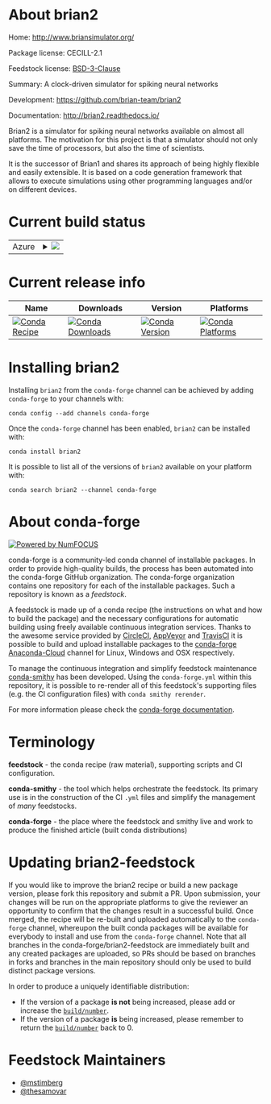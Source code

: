 About brian2
============

Home: http://www.briansimulator.org/

Package license: CECILL-2.1

Feedstock license: [BSD-3-Clause](https://github.com/conda-forge/brian2-feedstock/blob/master/LICENSE.txt)

Summary: A clock-driven simulator for spiking neural networks

Development: https://github.com/brian-team/brian2

Documentation: http://brian2.readthedocs.io/

Brian2 is a simulator for spiking neural networks available on almost all platforms.
The motivation for this project is that a simulator should not only save the time of
processors, but also the time of scientists.

It is the successor of Brian1 and shares its approach of being highly flexible
and easily extensible. It is based on a code generation framework that allows
to execute simulations using other programming languages and/or on different
devices.


Current build status
====================


<table>
    
  <tr>
    <td>Azure</td>
    <td>
      <details>
        <summary>
          <a href="https://dev.azure.com/conda-forge/feedstock-builds/_build/latest?definitionId=3761&branchName=master">
            <img src="https://dev.azure.com/conda-forge/feedstock-builds/_apis/build/status/brian2-feedstock?branchName=master">
          </a>
        </summary>
        <table>
          <thead><tr><th>Variant</th><th>Status</th></tr></thead>
          <tbody><tr>
              <td>linux_64_python3.6.____cpythonpython_implcpython</td>
              <td>
                <a href="https://dev.azure.com/conda-forge/feedstock-builds/_build/latest?definitionId=3761&branchName=master">
                  <img src="https://dev.azure.com/conda-forge/feedstock-builds/_apis/build/status/brian2-feedstock?branchName=master&jobName=linux&configuration=linux_64_python3.6.____cpythonpython_implcpython" alt="variant">
                </a>
              </td>
            </tr><tr>
              <td>linux_64_python3.7.____cpythonpython_implcpython</td>
              <td>
                <a href="https://dev.azure.com/conda-forge/feedstock-builds/_build/latest?definitionId=3761&branchName=master">
                  <img src="https://dev.azure.com/conda-forge/feedstock-builds/_apis/build/status/brian2-feedstock?branchName=master&jobName=linux&configuration=linux_64_python3.7.____cpythonpython_implcpython" alt="variant">
                </a>
              </td>
            </tr><tr>
              <td>linux_64_python3.8.____cpythonpython_implcpython</td>
              <td>
                <a href="https://dev.azure.com/conda-forge/feedstock-builds/_build/latest?definitionId=3761&branchName=master">
                  <img src="https://dev.azure.com/conda-forge/feedstock-builds/_apis/build/status/brian2-feedstock?branchName=master&jobName=linux&configuration=linux_64_python3.8.____cpythonpython_implcpython" alt="variant">
                </a>
              </td>
            </tr><tr>
              <td>osx_64_python3.6.____cpythonpython_implcpython</td>
              <td>
                <a href="https://dev.azure.com/conda-forge/feedstock-builds/_build/latest?definitionId=3761&branchName=master">
                  <img src="https://dev.azure.com/conda-forge/feedstock-builds/_apis/build/status/brian2-feedstock?branchName=master&jobName=osx&configuration=osx_64_python3.6.____cpythonpython_implcpython" alt="variant">
                </a>
              </td>
            </tr><tr>
              <td>osx_64_python3.7.____cpythonpython_implcpython</td>
              <td>
                <a href="https://dev.azure.com/conda-forge/feedstock-builds/_build/latest?definitionId=3761&branchName=master">
                  <img src="https://dev.azure.com/conda-forge/feedstock-builds/_apis/build/status/brian2-feedstock?branchName=master&jobName=osx&configuration=osx_64_python3.7.____cpythonpython_implcpython" alt="variant">
                </a>
              </td>
            </tr><tr>
              <td>osx_64_python3.8.____cpythonpython_implcpython</td>
              <td>
                <a href="https://dev.azure.com/conda-forge/feedstock-builds/_build/latest?definitionId=3761&branchName=master">
                  <img src="https://dev.azure.com/conda-forge/feedstock-builds/_apis/build/status/brian2-feedstock?branchName=master&jobName=osx&configuration=osx_64_python3.8.____cpythonpython_implcpython" alt="variant">
                </a>
              </td>
            </tr><tr>
              <td>win_64_python3.6.____cpython</td>
              <td>
                <a href="https://dev.azure.com/conda-forge/feedstock-builds/_build/latest?definitionId=3761&branchName=master">
                  <img src="https://dev.azure.com/conda-forge/feedstock-builds/_apis/build/status/brian2-feedstock?branchName=master&jobName=win&configuration=win_64_python3.6.____cpython" alt="variant">
                </a>
              </td>
            </tr><tr>
              <td>win_64_python3.7.____cpython</td>
              <td>
                <a href="https://dev.azure.com/conda-forge/feedstock-builds/_build/latest?definitionId=3761&branchName=master">
                  <img src="https://dev.azure.com/conda-forge/feedstock-builds/_apis/build/status/brian2-feedstock?branchName=master&jobName=win&configuration=win_64_python3.7.____cpython" alt="variant">
                </a>
              </td>
            </tr><tr>
              <td>win_64_python3.8.____cpython</td>
              <td>
                <a href="https://dev.azure.com/conda-forge/feedstock-builds/_build/latest?definitionId=3761&branchName=master">
                  <img src="https://dev.azure.com/conda-forge/feedstock-builds/_apis/build/status/brian2-feedstock?branchName=master&jobName=win&configuration=win_64_python3.8.____cpython" alt="variant">
                </a>
              </td>
            </tr>
          </tbody>
        </table>
      </details>
    </td>
  </tr>
</table>

Current release info
====================

| Name | Downloads | Version | Platforms |
| --- | --- | --- | --- |
| [![Conda Recipe](https://img.shields.io/badge/recipe-brian2-green.svg)](https://anaconda.org/conda-forge/brian2) | [![Conda Downloads](https://img.shields.io/conda/dn/conda-forge/brian2.svg)](https://anaconda.org/conda-forge/brian2) | [![Conda Version](https://img.shields.io/conda/vn/conda-forge/brian2.svg)](https://anaconda.org/conda-forge/brian2) | [![Conda Platforms](https://img.shields.io/conda/pn/conda-forge/brian2.svg)](https://anaconda.org/conda-forge/brian2) |

Installing brian2
=================

Installing `brian2` from the `conda-forge` channel can be achieved by adding `conda-forge` to your channels with:

```
conda config --add channels conda-forge
```

Once the `conda-forge` channel has been enabled, `brian2` can be installed with:

```
conda install brian2
```

It is possible to list all of the versions of `brian2` available on your platform with:

```
conda search brian2 --channel conda-forge
```


About conda-forge
=================

[![Powered by NumFOCUS](https://img.shields.io/badge/powered%20by-NumFOCUS-orange.svg?style=flat&colorA=E1523D&colorB=007D8A)](http://numfocus.org)

conda-forge is a community-led conda channel of installable packages.
In order to provide high-quality builds, the process has been automated into the
conda-forge GitHub organization. The conda-forge organization contains one repository
for each of the installable packages. Such a repository is known as a *feedstock*.

A feedstock is made up of a conda recipe (the instructions on what and how to build
the package) and the necessary configurations for automatic building using freely
available continuous integration services. Thanks to the awesome service provided by
[CircleCI](https://circleci.com/), [AppVeyor](https://www.appveyor.com/)
and [TravisCI](https://travis-ci.com/) it is possible to build and upload installable
packages to the [conda-forge](https://anaconda.org/conda-forge)
[Anaconda-Cloud](https://anaconda.org/) channel for Linux, Windows and OSX respectively.

To manage the continuous integration and simplify feedstock maintenance
[conda-smithy](https://github.com/conda-forge/conda-smithy) has been developed.
Using the ``conda-forge.yml`` within this repository, it is possible to re-render all of
this feedstock's supporting files (e.g. the CI configuration files) with ``conda smithy rerender``.

For more information please check the [conda-forge documentation](https://conda-forge.org/docs/).

Terminology
===========

**feedstock** - the conda recipe (raw material), supporting scripts and CI configuration.

**conda-smithy** - the tool which helps orchestrate the feedstock.
                   Its primary use is in the construction of the CI ``.yml`` files
                   and simplify the management of *many* feedstocks.

**conda-forge** - the place where the feedstock and smithy live and work to
                  produce the finished article (built conda distributions)


Updating brian2-feedstock
=========================

If you would like to improve the brian2 recipe or build a new
package version, please fork this repository and submit a PR. Upon submission,
your changes will be run on the appropriate platforms to give the reviewer an
opportunity to confirm that the changes result in a successful build. Once
merged, the recipe will be re-built and uploaded automatically to the
`conda-forge` channel, whereupon the built conda packages will be available for
everybody to install and use from the `conda-forge` channel.
Note that all branches in the conda-forge/brian2-feedstock are
immediately built and any created packages are uploaded, so PRs should be based
on branches in forks and branches in the main repository should only be used to
build distinct package versions.

In order to produce a uniquely identifiable distribution:
 * If the version of a package **is not** being increased, please add or increase
   the [``build/number``](https://conda.io/docs/user-guide/tasks/build-packages/define-metadata.html#build-number-and-string).
 * If the version of a package **is** being increased, please remember to return
   the [``build/number``](https://conda.io/docs/user-guide/tasks/build-packages/define-metadata.html#build-number-and-string)
   back to 0.

Feedstock Maintainers
=====================

* [@mstimberg](https://github.com/mstimberg/)
* [@thesamovar](https://github.com/thesamovar/)

